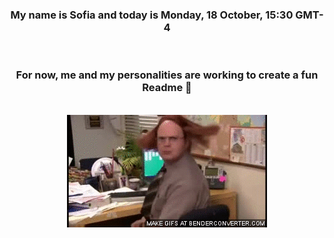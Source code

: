 


<div align="center">
<h3 >My name is Sofia and today is Monday, 18 October, 15:30 GMT-4</h3><br>
<h3 >For now, me and my personalities are working to create a fun Readme 👋
</h3><br>
<img src='img/dwight.gif' alt='working...'/>
</div>
